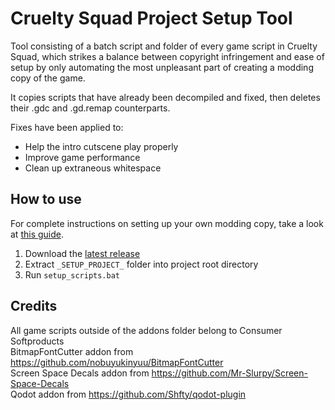 # Cruelty Squad Project Setup Tool

Tool consisting of a batch script and folder of every game script in Cruelty Squad, which strikes a balance between copyright infringement and ease of setup by only automating the most unpleasant part of creating a modding copy of the game.

It copies scripts that have already been decompiled and fixed, then deletes their .gdc and .gd.remap counterparts. 

Fixes have been applied to:
- Help the intro cutscene play properly
- Improve game performance
- Clean up extraneous whitespace

## How to use

For complete instructions on setting up your own modding copy, take a look at [this guide](https://hackmd.io/@OsM6oUcXSwG3mLNvTlPMZg/rk56jogV_).

1. Download the [latest release](https://github.com/crustyrashky/crus-project-setup-tool/releases/download/1.0.0/crus-project-setup-tool-1.0.0.zip)
2. Extract `_SETUP_PROJECT_` folder into project root directory
3. Run `setup_scripts.bat`

## Credits

All game scripts outside of the addons folder belong to Consumer Softproducts  
BitmapFontCutter addon from https://github.com/nobuyukinyuu/BitmapFontCutter  
Screen Space Decals addon from https://github.com/Mr-Slurpy/Screen-Space-Decals  
Qodot addon from https://github.com/Shfty/qodot-plugin
